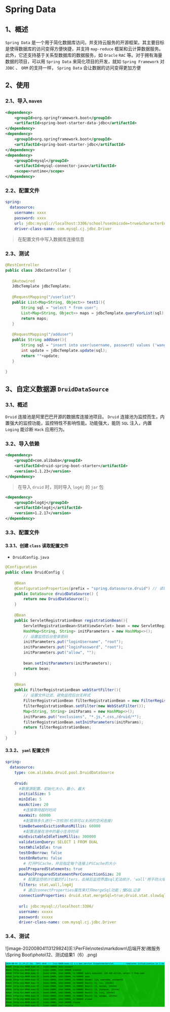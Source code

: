 # Spring Data

## 1、概述

`Spring Data` 是一个用于简化数据库访问，并支持云服务的开源框架。其主要目标是使得数据库的访问变得方便快捷，并支持 `map-reduce` 框架和云计算数据服务。此外，它还支持基于关系型数据库的数据服务，如 `Oracle` `RAC` 等。对于拥有海量数据的项目，可以用 `Spring Data` 来简化项目的开发，就如 `Spring Framework` 对 `JDBC` 、 `ORM` 的支持一样， `Spring Data` 会让数据的访问变得更加方便

## 2、使用

### 2.1、导入 `maven` 

```xml
<dependency>
    <groupId>org.springframework.boot</groupId>
    <artifactId>spring-boot-starter-data-jdbc</artifactId>
</dependency>
<dependency>
    <groupId>org.springframework.boot</groupId>
    <artifactId>spring-boot-starter-jdbc</artifactId>
</dependency>
<dependency>
    <groupId>mysql</groupId>
    <artifactId>mysql-connector-java</artifactId>
    <scope>runtime</scope>
</dependency>
```

### 2.2、配置文件

```yaml
spring:
  datasource:
    username: xxxx
    password: xxxx
    url: jdbc:mysql://localhost:3306/school?useUnicode=true&characterEncoding=utf-8&serverTimezone=Asia/Shanghai
    driver-class-name: com.mysql.cj.jdbc.Driver
```

> 在配置文件中写入数据库连接信息

### 2.3、测试

 ```java
@RestController
public class JdbcController {

    @Autowired
    JdbcTemplate jdbcTemplate;

    @RequestMapping("/userlist")
    public List<Map<String, Object>> test1(){
        String sql = "select * from user";
        List<Map<String, Object>> maps = jdbcTemplate.queryForList(sql);
        return maps;
    }

    @RequestMapping("/adduser")
    public String addUser(){
        String sql = "insert into user(username, password) values ('wangwu', '123456')";
        int update = jdbcTemplate.update(sql);
        return ""+update;
    }

}
 ```

## 3、自定义数据源 `DruidDataSource` 

### 3.1、概述

`Druid` 连接池是阿里巴巴开源的数据库连接池项目。 `Druid` 连接池为监控而生，内置强大的监控功能，监控特性不影响性能。功能强大，能防 `SQL` 注入，内置 `Loging` 能诊断 `Hack` 应用行为。

### 3.2、导入依赖

```xml
<dependency>
    <groupId>com.alibaba</groupId>
    <artifactId>druid-spring-boot-starter</artifactId>
    <version>1.1.23</version>
</dependency>
```

> 在导入  `druid` 时，同时导入 `log4j` 的 `jar` 包

```xml
<dependency>
    <groupId>log4j</groupId>
    <artifactId>log4j</artifactId>
    <version>1.2.17</version>
</dependency>
```

### 3.3、配置文件

#### 3.3.1、创建 `class` 读取配置文件

- `DruidConfig.java` 

```java
@Configuration
public class DruidConfig {

    @Bean
    @ConfigurationProperties(prefix = "spring.datasource.druid") // 读取配置文件指定属性
    public DataSource druidDataSource() {
        return new DruidDataSource();
    }

    @Bean
    public ServletRegistrationBean registrationBean(){
        ServletRegistrationBean<StatViewServlet> bean = new ServletRegistrationBean<>(new StatViewServlet(), "/druid/*");
        HashMap<String, String> initParameters = new HashMap<>();
        // 设置监控后台登录密码
        initParameters.put("loginUsername", "root");
        initParameters.put("loginPassword", "root");
        initParameters.put("allow", "");

        bean.setInitParameters(initParameters);
        return bean;
    }

    @Bean
    public FilterRegistrationBean webStartFilter(){
        // 设置文件过滤，避免监控后台无样式
        FilterRegistrationBean filterRegistrationBean = new FilterRegistrationBean();
        filterRegistrationBean.setFilter(new WebStatFilter());
        Map<String, String> initParams = new HashMap<>();
        initParams.put("exclusions", "*.js,*.css,/druid/*");
        filterRegistrationBean.setInitParameters(initParams);
        return filterRegistrationBean;
    }
}
```

#### 3.3.2、 `yaml` 配置文件

```yaml
spring:
  datasource:
    type: com.alibaba.druid.pool.DruidDataSource

    druid:
      #数据源配置，初始化大小、最小、最大
      initialSize: 5
      minIdle: 5
      maxActive: 20
        #连接等待超时时间
      maxWait: 60000
        #配置隔多久进行一次检测(检测可以关闭的空闲连接)
      timeBetweenEvictionRunsMillis: 60000
        #配置连接在池中的最小生存时间
      minEvictableIdleTimeMillis: 300000
      validationQuery: SELECT 1 FROM DUAL
      testWhileIdle: true
      testOnBorrow: false
      testOnReturn: false
        # 打开PSCache，并且指定每个连接上PSCache的大小
      poolPreparedStatements: true
      maxPoolPreparedStatementPerConnectionSize: 20
        # 配置监控统计拦截的filters，去掉后监控界面sql无法统计，'wall'用于防火墙
      filters: stat,wall,log4j
        # 通过connectProperties属性来打开mergeSql功能；慢SQL记录
      connectionProperties: druid.stat.mergeSql=true;druid.stat.slowSqlMillis=5000

      url: jdbc:mysql://localhost:3306/
      username: xxxxx
      password: xxxxx
      driver-class-name: com.mysql.cj.jdbc.Driver
```

### 3.4、测试

![image-20200804113129824](E:\PerFile\notes\markdown\后端开发\微服务\Spring Boot\photo\12、测试结果1（6）.png)

![image-20200804113013282](photo\13、测试结果2（6）.png)

 

